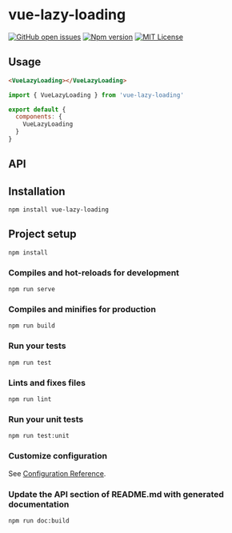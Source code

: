 
# vue-lazy-loading
[![GitHub open issues](https://img.shields.io/github/issues/David-Desmaisons/vue-lazy-loading.svg?maxAge=2592000)](https://github.com/David-Desmaisons/vue-lazy-loading/issues)
[![Npm version](https://img.shields.io/npm/David-Desmaisons/vue-lazy-loading.svg?maxAge=2592000)](https://www.npmjs.com/package/vue-lazy-loading)
[![MIT License](https://img.shields.io/github/license/David-Desmaisons/vue-lazy-loading.svg)](https://github.com/David-Desmaisons/vue-lazy-loading/blob/master/LICENSE)

## Usage
```HTML
<VueLazyLoading></VueLazyLoading>
```
```javascript
import { VueLazyLoading } from 'vue-lazy-loading'

export default {
  components: {
    VueLazyLoading
  }
}
```
## API

## Installation
```
npm install vue-lazy-loading
```

## Project setup
```
npm install
```

### Compiles and hot-reloads for development
```
npm run serve
```

### Compiles and minifies for production
```
npm run build
```

### Run your tests
```
npm run test
```

### Lints and fixes files
```
npm run lint
```

### Run your unit tests
```
npm run test:unit
```

### Customize configuration
See [Configuration Reference](https://cli.vuejs.org/config/).

### Update the API section of README.md with generated documentation
```
npm run doc:build
```
